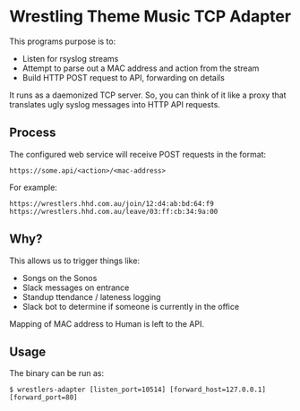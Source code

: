 # Wrestling Theme Music TCP Adapter

This programs purpose is to:

  - Listen for rsyslog streams
  - Attempt to parse out a MAC address and action from the stream
  - Build HTTP POST request to API, forwarding on details

It runs as a daemonized TCP server. So, you can think of it like a proxy that translates ugly syslog messages into HTTP API requests.

## Process

The configured web service will receive POST requests in the format:
```
https://some.api/<action>/<mac-address>
```

For example:
```
https://wrestlers.hhd.com.au/join/12:d4:ab:bd:64:f9
https://wrestlers.hhd.com.au/leave/03:ff:cb:34:9a:00
```

## Why?

This allows us to trigger things like:

  - Songs on the Sonos
  - Slack messages on entrance
  - Standup ttendance / lateness logging
  - Slack bot to determine if someone is currently in the office

Mapping of MAC address to Human is left to the API.

## Usage

The binary can be run as:
```
$ wrestlers-adapter [listen_port=10514] [forward_host=127.0.0.1] [forward_port=80]
```

